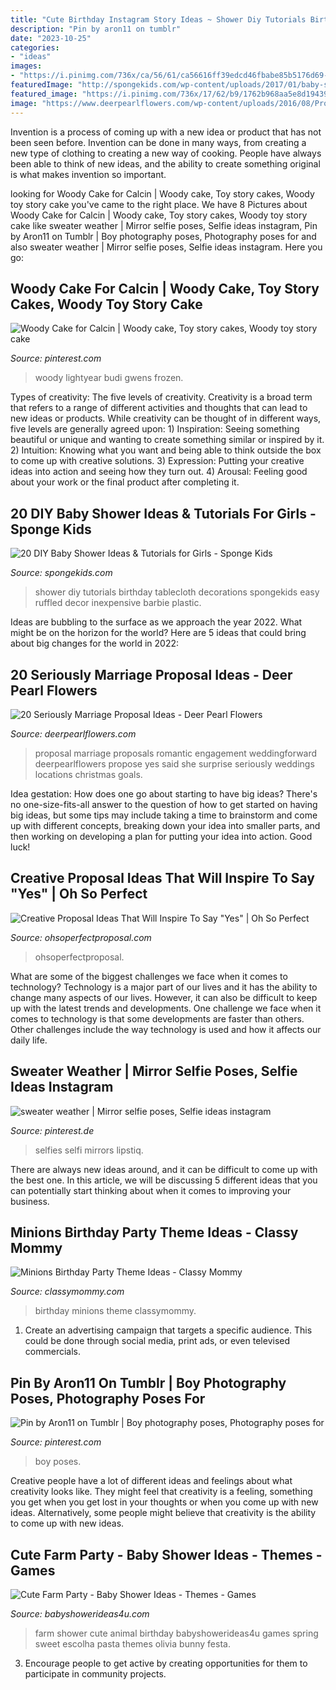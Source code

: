 ```yaml
---
title: "Cute Birthday Instagram Story Ideas ~ Shower Diy Tutorials Birthday Tablecloth Decorations Spongekids Easy Ruffled Decor Inexpensive Barbie Plastic"
description: "Pin by aron11 on tumblr"
date: "2023-10-25"
categories:
- "ideas"
images:
- "https://i.pinimg.com/736x/ca/56/61/ca56616ff39edcd46fbabe85b5176d69--woody-cake-toy-story-cakes.jpg"
featuredImage: "http://spongekids.com/wp-content/uploads/2017/01/baby-shower-for-girls/7-diy-baby-shower-for-girls.jpg"
featured_image: "https://i.pinimg.com/736x/17/62/b9/1762b968aa5e8d194394ac8aecef6b7e.jpg"
image: "https://www.deerpearlflowers.com/wp-content/uploads/2016/08/Proposal-Locations-Ideas-17.jpg"
---
```



Invention is a process of coming up with a new idea or product that has not been seen before. Invention can be done in many ways, from creating a new type of clothing to creating a new way of cooking. People have always been able to think of new ideas, and the ability to create something original is what makes invention so important.

	

		
looking for Woody Cake for Calcin | Woody cake, Toy story cakes, Woody toy story cake you've came to the right place. We have 8 Pictures about Woody Cake for Calcin | Woody cake, Toy story cakes, Woody toy story cake like sweater weather | Mirror selfie poses, Selfie ideas instagram, Pin by Aron11 on Tumblr | Boy photography poses, Photography poses for and also sweater weather | Mirror selfie poses, Selfie ideas instagram. Here you go:
		
    
## Woody Cake For Calcin | Woody Cake, Toy Story Cakes, Woody Toy Story Cake

<img loading=lazy src="https://i.pinimg.com/736x/ca/56/61/ca56616ff39edcd46fbabe85b5176d69--woody-cake-toy-story-cakes.jpg" onerror="this.onerror=null;this.src='https://tse3.mm.bing.net/th?id=OIP.YIsu8tkrmvc3ixuGAZDTpAAAAA&amp;pid=15.1';" alt="Woody Cake for Calcin | Woody cake, Toy story cakes, Woody toy story cake">

_Source: pinterest.com_

>woody lightyear budi gwens frozen. 

	

Types of creativity: The five levels of creativity.
Creativity is a broad term that refers to a range of different activities and thoughts that can lead to new ideas or products. While creativity can be thought of in different ways, five levels are generally agreed upon: 1) Inspiration: Seeing something beautiful or unique and wanting to create something similar or inspired by it. 
2) Intuition: Knowing what you want and being able to think outside the box to come up with creative solutions. 
3) Expression: Putting your creative ideas into action and seeing how they turn out. 
4) Arousal: Feeling good about your work or the final product after completing it.

    
## 20 DIY Baby Shower Ideas &amp; Tutorials For Girls - Sponge Kids

<img loading=lazy src="http://spongekids.com/wp-content/uploads/2017/01/baby-shower-for-girls/7-diy-baby-shower-for-girls.jpg" onerror="this.onerror=null;this.src='https://tse1.mm.bing.net/th?id=OIP.natBBXzs6AKq2iObET_kywHaPH&amp;pid=15.1';" alt="20 DIY Baby Shower Ideas &amp; Tutorials for Girls - Sponge Kids">

_Source: spongekids.com_

>shower diy tutorials birthday tablecloth decorations spongekids easy ruffled decor inexpensive barbie plastic. 

	

Ideas are bubbling to the surface as we approach the year 2022. What might be on the horizon for the world? Here are 5 ideas that could bring about big changes for the world in 2022:

    
## 20 Seriously Marriage Proposal Ideas - Deer Pearl Flowers

<img loading=lazy src="https://www.deerpearlflowers.com/wp-content/uploads/2016/08/Proposal-Locations-Ideas-17.jpg" onerror="this.onerror=null;this.src='https://tse4.mm.bing.net/th?id=OIP.3A58rTZj6vvnOkJoAuNmfQHaLH&amp;pid=15.1';" alt="20 Seriously Marriage Proposal Ideas - Deer Pearl Flowers">

_Source: deerpearlflowers.com_

>proposal marriage proposals romantic engagement weddingforward deerpearlflowers propose yes said she surprise seriously weddings locations christmas goals. 

	

Idea gestation: How does one go about starting to have big ideas?
There's no one-size-fits-all answer to the question of how to get started on having big ideas, but some tips may include taking a time to brainstorm and come up with different concepts, breaking down your idea into smaller parts, and then working on developing a plan for putting your idea into action. Good luck!

    
## Creative Proposal Ideas That Will Inspire To Say &quot;Yes&quot; | Oh So Perfect

<img loading=lazy src="http://ohsoperfectproposal.com/wp-content/uploads/2017/10/creative-proposal-ideas-balloons-surprise-engagement-lynxplanner-via-instagram.jpg" onerror="this.onerror=null;this.src='https://tse4.mm.bing.net/th?id=OIP.SqUIQWSAcYtHZgkvzQjdSAHaLG&amp;pid=15.1';" alt="Creative Proposal Ideas That Will Inspire To Say &quot;Yes&quot; | Oh So Perfect">

_Source: ohsoperfectproposal.com_

>ohsoperfectproposal. 

	

What are some of the biggest challenges we face when it comes to technology?
Technology is a major part of our lives and it has the ability to change many aspects of our lives. However, it can also be difficult to keep up with the latest trends and developments. One challenge we face when it comes to technology is that some developments are faster than others. Other challenges include the way technology is used and how it affects our daily life.

    
## Sweater Weather | Mirror Selfie Poses, Selfie Ideas Instagram

<img loading=lazy src="https://i.pinimg.com/736x/17/62/b9/1762b968aa5e8d194394ac8aecef6b7e.jpg" onerror="this.onerror=null;this.src='https://tse2.mm.bing.net/th?id=OIP.ocBlL0kPDdhAqn7EOLv2sAHaNK&amp;pid=15.1';" alt="sweater weather | Mirror selfie poses, Selfie ideas instagram">

_Source: pinterest.de_

>selfies selfi mirrors lipstiq. 

	

There are always new ideas around, and it can be difficult to come up with the best one. In this article, we will be discussing 5 different ideas that you can potentially start thinking about when it comes to improving your business.

    
## Minions Birthday Party Theme Ideas - Classy Mommy

<img loading=lazy src="https://classymommy.com/wp-content/uploads/2015/08/IMG_0598.jpg" onerror="this.onerror=null;this.src='https://tse3.mm.bing.net/th?id=OIP.9BjioKepljnWhUz8jmRmqAHaKX&amp;pid=15.1';" alt="Minions Birthday Party Theme Ideas - Classy Mommy">

_Source: classymommy.com_

>birthday minions theme classymommy. 

	

1. Create an advertising campaign that targets a specific audience. This could be done through social media, print ads, or even televised commercials.

    
## Pin By Aron11 On Tumblr | Boy Photography Poses, Photography Poses For

<img loading=lazy src="https://i.pinimg.com/736x/94/1e/17/941e1785ab2d9e58e4b844300dc39089.jpg" onerror="this.onerror=null;this.src='https://tse4.mm.bing.net/th?id=OIP.nRwGqQfQQwz1QgpxDSP0vAHaJ3&amp;pid=15.1';" alt="Pin by Aron11 on Tumblr | Boy photography poses, Photography poses for">

_Source: pinterest.com_

>boy poses. 

	

Creative people have a lot of different ideas and feelings about what creativity looks like. They might feel that creativity is a feeling, something you get when you get lost in your thoughts or when you come up with new ideas. Alternatively, some people might believe that creativity is the ability to come up with new ideas.

    
## Cute Farm Party - Baby Shower Ideas - Themes - Games

<img loading=lazy src="http://www.babyshowerideas4u.com/wp-content/uploads/2014/07/IMG_2015-2E-682x1024.jpg" onerror="this.onerror=null;this.src='https://tse1.mm.bing.net/th?id=OIP.9hG65VvDezwlY1g4MOQc2QHaLH&amp;pid=15.1';" alt="Cute Farm Party - Baby Shower Ideas - Themes - Games">

_Source: babyshowerideas4u.com_

>farm shower cute animal birthday babyshowerideas4u games spring sweet escolha pasta themes olivia bunny festa. 

	

3. Encourage people to get active by creating opportunities for them to participate in community projects. 

